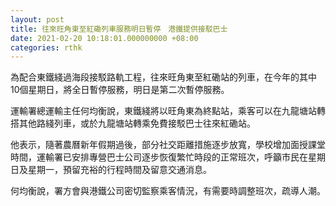 ```yaml
---
layout: post
title: 往來旺角東至紅磡列車服務明日暫停　港鐵提供接駁巴士
date: 2021-02-20 10:18:01.000000000 +08:00
categories: rthk
---
```


為配合東鐵綫過海段接駁路軌工程，往來旺角東至紅磡站的列車，在今年的其中10個星期日，將全日暫停服務，明日是第二次暫停服務。

運輸署總運輸主任何均衡說，東鐵綫將以旺角東為終點站，乘客可以在九龍塘站轉搭其他路綫列車，或於九龍塘站轉乘免費接駁巴士往來紅磡站。

他表示，隨著農曆新年假期過後，部分社交距離措施逐步放寬，學校增加面授課堂時間，運輸署已安排專營巴士公司逐步恢復繁忙時段的正常班次，呼籲市民在星期日及星期一，預留充裕的行程時間及留意交通消息。

何均衡說，署方會與港鐵公司密切監察乘客情況，有需要時調整班次，疏導人潮。
